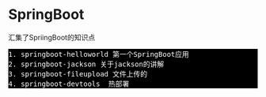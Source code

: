 # SpringBoot
汇集了SpriingBoot的知识点

<pre style="background:black;color:white">
1. springboot-helloworld 第一个SpringBoot应用
2. springboot-jackson 关于jackson的讲解
3. springboot-fileupload 文件上传的
4. springboot-devtools  热部署
</pre>